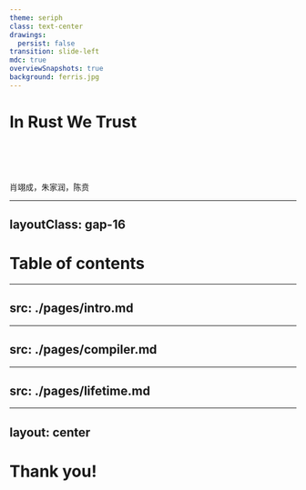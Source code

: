 ```yaml
---
theme: seriph
class: text-center
drawings:
  persist: false
transition: slide-left
mdc: true
overviewSnapshots: true
background: ferris.jpg
---
```

# In Rust We Trust
<br>
<br>
<br>
<br>
肖翊成，朱家润，陈贲

---
layoutClass: gap-16
---
# Table of contents

<Toc v-click minDepth="1" maxDepth="5" columns="1"></Toc>

---
src: ./pages/intro.md
---

---
src: ./pages/compiler.md
---

---
src: ./pages/lifetime.md
---

---
layout: center
---
# Thank you!

